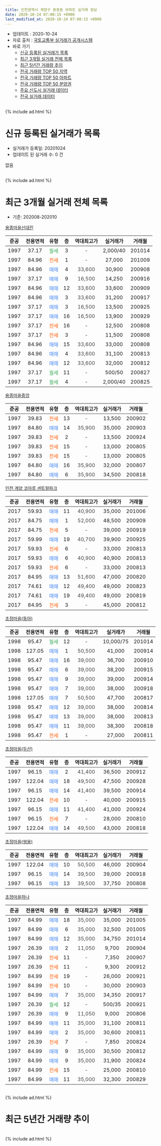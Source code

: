 ```yaml
---
title: 인천광역시 계양구 용종동 아파트 실거래 정보
date: 2020-10-24 07:08:15 +0900
last_modified_at: 2020-10-24 07:08:15 +0900
---
```


* 업데이트 : 2020-10-24
* 자료 출처 : [국토교통부 실거래가 공개시스템](http://rt.molit.go.kr)
* 바로 가기
    * [신규 등록된 실거래가 목록](#신규-등록된-실거래가-목록)
    * [최근 3개월 실거래 전체 목록](#최근-3개월-실거래-전체-목록)
    * [최근 5년간 거래량 추이](#최근-5년간-거래량-추이)
    * [전국 거래량 TOP 50 지역](https://inasie.github.io/apt-trade-info/최근-3개월-전국에서-가장-거래가-많이-발생한-지역)
    * [전국 거래량 TOP 50 아파트](https://inasie.github.io/apt-trade-info/최근-3개월-전국에서-가장-거래가-많이-발생한-아파트)
    * [전국 거래량 TOP 50 분양권](https://inasie.github.io/apt-trade-info/최근-3개월-전국에서-가장-거래가-많이-발생한-분양권)
    * [주요 신도시 실거래 데이터](https://inasie.github.io/apt-trade-info/주요-신도시)
    * [전국 실거래 데이터](https://inasie.github.io/apt-trade-info/전국)
<br>
{% include ad.html %}
<br>

# 신규 등록된 실거래가 목록
* 실거래가 등록일: 20201024
* 업데이트 된 실거래 수: 0 건

없음

<br>
{% include ad.html %}
<br>

# 최근 3개월 실거래 전체 목록
* 기준: 202008-202010


[용종마을신대진](https://search.naver.com/search.naver?query=%EC%9D%B8%EC%B2%9C%EA%B4%91%EC%97%AD%EC%8B%9C+%EA%B3%84%EC%96%91%EA%B5%AC+%EC%9A%A9%EC%A2%85%EB%8F%99+%EC%9A%A9%EC%A2%85%EB%A7%88%EC%9D%84%EC%8B%A0%EB%8C%80%EC%A7%84)

|준공|전용면적|유형|층|역대최고가|실거래가|거래월|
|:---:|:---:|:---:|:---:|:---:|:---:|:---:|
|1997|37.17|<span style="color:#34a853">월세</span>|3|<span style="color:#444444">-</span>|2,000/40|201014|
|1997|84.96|<span style="color:#ff5a00">전세</span>|1|<span style="color:#444444">-</span>|27,000|201009|
|1997|84.96|<span style="color:#4285f3">매매</span>|4|<span style="color:#444444">33,600</span>|30,900|200908|
|1997|37.17|<span style="color:#4285f3">매매</span>|9|<span style="color:#444444">16,500</span>|14,250|200916|
|1997|84.96|<span style="color:#4285f3">매매</span>|12|<span style="color:#444444">33,600</span>|33,600|200909|
|1997|84.96|<span style="color:#4285f3">매매</span>|3|<span style="color:#444444">33,600</span>|31,200|200917|
|1997|37.17|<span style="color:#4285f3">매매</span>|3|<span style="color:#444444">16,500</span>|13,500|200925|
|1997|37.17|<span style="color:#4285f3">매매</span>|16|<span style="color:#444444">16,500</span>|13,900|200929|
|1997|37.17|<span style="color:#ff5a00">전세</span>|16|<span style="color:#444444">-</span>|12,500|200808|
|1997|37.17|<span style="color:#ff5a00">전세</span>|3|<span style="color:#444444">-</span>|11,500|200808|
|1997|84.96|<span style="color:#4285f3">매매</span>|15|<span style="color:#444444">33,600</span>|33,000|200808|
|1997|84.96|<span style="color:#4285f3">매매</span>|4|<span style="color:#444444">33,600</span>|31,100|200813|
|1997|84.96|<span style="color:#4285f3">매매</span>|12|<span style="color:#444444">33,600</span>|32,000|200812|
|1997|37.17|<span style="color:#34a853">월세</span>|11|<span style="color:#444444">-</span>|500/50|200827|
|1997|37.17|<span style="color:#34a853">월세</span>|4|<span style="color:#444444">-</span>|2,000/40|200825|

[용종마을중앙](https://search.naver.com/search.naver?query=%EC%9D%B8%EC%B2%9C%EA%B4%91%EC%97%AD%EC%8B%9C+%EA%B3%84%EC%96%91%EA%B5%AC+%EC%9A%A9%EC%A2%85%EB%8F%99+%EC%9A%A9%EC%A2%85%EB%A7%88%EC%9D%84%EC%A4%91%EC%95%99)

|준공|전용면적|유형|층|역대최고가|실거래가|거래월|
|:---:|:---:|:---:|:---:|:---:|:---:|:---:|
|1997|39.83|<span style="color:#ff5a00">전세</span>|13|<span style="color:#444444">-</span>|13,500|200902|
|1997|84.80|<span style="color:#4285f3">매매</span>|14|<span style="color:#444444">35,900</span>|35,000|200903|
|1997|39.83|<span style="color:#ff5a00">전세</span>|2|<span style="color:#444444">-</span>|13,500|200924|
|1997|39.83|<span style="color:#ff5a00">전세</span>|15|<span style="color:#444444">-</span>|13,000|200805|
|1997|39.83|<span style="color:#ff5a00">전세</span>|15|<span style="color:#444444">-</span>|13,000|200805|
|1997|84.80|<span style="color:#4285f3">매매</span>|16|<span style="color:#444444">35,900</span>|32,000|200807|
|1997|84.80|<span style="color:#4285f3">매매</span>|6|<span style="color:#444444">35,900</span>|34,500|200818|

[인천 계양 코아루 센트럴파크](https://search.naver.com/search.naver?query=%EC%9D%B8%EC%B2%9C%EA%B4%91%EC%97%AD%EC%8B%9C+%EA%B3%84%EC%96%91%EA%B5%AC+%EC%9A%A9%EC%A2%85%EB%8F%99+%EC%9D%B8%EC%B2%9C+%EA%B3%84%EC%96%91+%EC%BD%94%EC%95%84%EB%A3%A8+%EC%84%BC%ED%8A%B8%EB%9F%B4%ED%8C%8C%ED%81%AC)

|준공|전용면적|유형|층|역대최고가|실거래가|거래월|
|:---:|:---:|:---:|:---:|:---:|:---:|:---:|
|2017|59.93|<span style="color:#4285f3">매매</span>|11|<span style="color:#444444">40,900</span>|35,000|201006|
|2017|84.75|<span style="color:#4285f3">매매</span>|1|<span style="color:#444444">52,000</span>|48,500|200909|
|2017|84.75|<span style="color:#ff5a00">전세</span>|5|<span style="color:#444444">-</span>|39,000|200919|
|2017|59.99|<span style="color:#4285f3">매매</span>|19|<span style="color:#444444">40,700</span>|39,900|200925|
|2017|59.93|<span style="color:#ff5a00">전세</span>|6|<span style="color:#444444">-</span>|33,000|200813|
|2017|59.93|<span style="color:#4285f3">매매</span>|6|<span style="color:#444444">40,900</span>|40,900|200813|
|2017|59.93|<span style="color:#ff5a00">전세</span>|6|<span style="color:#444444">-</span>|33,000|200813|
|2017|84.95|<span style="color:#4285f3">매매</span>|13|<span style="color:#444444">51,600</span>|47,000|200820|
|2017|74.61|<span style="color:#4285f3">매매</span>|12|<span style="color:#444444">49,400</span>|49,000|200823|
|2017|74.61|<span style="color:#4285f3">매매</span>|19|<span style="color:#444444">49,400</span>|49,000|200819|
|2017|84.95|<span style="color:#ff5a00">전세</span>|3|<span style="color:#444444">-</span>|45,000|200812|

[초정마을(동아)](https://search.naver.com/search.naver?query=%EC%9D%B8%EC%B2%9C%EA%B4%91%EC%97%AD%EC%8B%9C+%EA%B3%84%EC%96%91%EA%B5%AC+%EC%9A%A9%EC%A2%85%EB%8F%99+%EC%B4%88%EC%A0%95%EB%A7%88%EC%9D%84%28%EB%8F%99%EC%95%84%29)

|준공|전용면적|유형|층|역대최고가|실거래가|거래월|
|:---:|:---:|:---:|:---:|:---:|:---:|:---:|
|1998|95.47|<span style="color:#34a853">월세</span>|12|<span style="color:#444444">-</span>|10,000/75|201014|
|1998|127.05|<span style="color:#4285f3">매매</span>|1|<span style="color:#444444">50,500</span>|41,000|200914|
|1998|95.47|<span style="color:#4285f3">매매</span>|16|<span style="color:#444444">39,000</span>|36,700|200910|
|1998|95.47|<span style="color:#4285f3">매매</span>|6|<span style="color:#444444">39,000</span>|38,200|200915|
|1998|95.47|<span style="color:#4285f3">매매</span>|9|<span style="color:#444444">39,000</span>|39,000|200914|
|1998|95.47|<span style="color:#4285f3">매매</span>|7|<span style="color:#444444">39,000</span>|38,000|200918|
|1998|127.05|<span style="color:#4285f3">매매</span>|7|<span style="color:#444444">50,500</span>|47,700|200817|
|1998|95.47|<span style="color:#4285f3">매매</span>|12|<span style="color:#444444">39,000</span>|38,000|200814|
|1998|95.47|<span style="color:#4285f3">매매</span>|13|<span style="color:#444444">39,000</span>|38,000|200813|
|1998|95.47|<span style="color:#4285f3">매매</span>|11|<span style="color:#444444">39,000</span>|38,300|200818|
|1998|95.47|<span style="color:#ff5a00">전세</span>|1|<span style="color:#444444">-</span>|27,000|200811|


<script async src="//pagead2.googlesyndication.com/pagead/js/adsbygoogle.js"></script>
<!-- 기본 -->
<ins class="adsbygoogle"
     style="display:block"
     data-ad-client="ca-pub-2446590836940007"
     data-ad-slot="1659523306"
     data-ad-format="auto"
     data-full-width-responsive="true"></ins>
<script>
(adsbygoogle = window.adsbygoogle || []).push({});
</script>


[초정마을(두산)](https://search.naver.com/search.naver?query=%EC%9D%B8%EC%B2%9C%EA%B4%91%EC%97%AD%EC%8B%9C+%EA%B3%84%EC%96%91%EA%B5%AC+%EC%9A%A9%EC%A2%85%EB%8F%99+%EC%B4%88%EC%A0%95%EB%A7%88%EC%9D%84%28%EB%91%90%EC%82%B0%29)

|준공|전용면적|유형|층|역대최고가|실거래가|거래월|
|:---:|:---:|:---:|:---:|:---:|:---:|:---:|
|1997|96.15|<span style="color:#4285f3">매매</span>|2|<span style="color:#444444">41,400</span>|36,500|200912|
|1997|122.04|<span style="color:#4285f3">매매</span>|18|<span style="color:#444444">49,500</span>|47,500|200928|
|1997|96.15|<span style="color:#4285f3">매매</span>|14|<span style="color:#444444">41,400</span>|39,500|200914|
|1997|122.04|<span style="color:#ff5a00">전세</span>|10|<span style="color:#444444">-</span>|40,000|200915|
|1997|96.15|<span style="color:#4285f3">매매</span>|11|<span style="color:#444444">41,400</span>|41,000|200924|
|1997|96.15|<span style="color:#ff5a00">전세</span>|7|<span style="color:#444444">-</span>|28,000|200810|
|1997|122.04|<span style="color:#4285f3">매매</span>|14|<span style="color:#444444">49,500</span>|43,000|200818|

[초정마을(쌍용)](https://search.naver.com/search.naver?query=%EC%9D%B8%EC%B2%9C%EA%B4%91%EC%97%AD%EC%8B%9C+%EA%B3%84%EC%96%91%EA%B5%AC+%EC%9A%A9%EC%A2%85%EB%8F%99+%EC%B4%88%EC%A0%95%EB%A7%88%EC%9D%84%28%EC%8C%8D%EC%9A%A9%29)

|준공|전용면적|유형|층|역대최고가|실거래가|거래월|
|:---:|:---:|:---:|:---:|:---:|:---:|:---:|
|1997|122.04|<span style="color:#4285f3">매매</span>|10|<span style="color:#444444">50,500</span>|46,000|200904|
|1997|96.15|<span style="color:#4285f3">매매</span>|14|<span style="color:#444444">39,500</span>|39,000|200918|
|1997|96.15|<span style="color:#4285f3">매매</span>|13|<span style="color:#444444">39,500</span>|37,750|200808|

[초정마을하나](https://search.naver.com/search.naver?query=%EC%9D%B8%EC%B2%9C%EA%B4%91%EC%97%AD%EC%8B%9C+%EA%B3%84%EC%96%91%EA%B5%AC+%EC%9A%A9%EC%A2%85%EB%8F%99+%EC%B4%88%EC%A0%95%EB%A7%88%EC%9D%84%ED%95%98%EB%82%98)

|준공|전용면적|유형|층|역대최고가|실거래가|거래월|
|:---:|:---:|:---:|:---:|:---:|:---:|:---:|
|1997|84.99|<span style="color:#4285f3">매매</span>|18|<span style="color:#444444">35,000</span>|35,000|201005|
|1997|84.99|<span style="color:#4285f3">매매</span>|6|<span style="color:#444444">35,000</span>|32,500|201005|
|1997|84.99|<span style="color:#4285f3">매매</span>|12|<span style="color:#444444">35,000</span>|34,750|201014|
|1997|26.39|<span style="color:#4285f3">매매</span>|2|<span style="color:#444444">11,050</span>|9,700|200904|
|1997|26.39|<span style="color:#ff5a00">전세</span>|11|<span style="color:#444444">-</span>|7,350|200907|
|1997|26.39|<span style="color:#ff5a00">전세</span>|11|<span style="color:#444444">-</span>|9,300|200912|
|1997|84.99|<span style="color:#ff5a00">전세</span>|19|<span style="color:#444444">-</span>|26,000|200921|
|1997|84.99|<span style="color:#ff5a00">전세</span>|10|<span style="color:#444444">-</span>|30,000|200903|
|1997|84.99|<span style="color:#4285f3">매매</span>|7|<span style="color:#444444">35,000</span>|34,350|200917|
|1997|26.39|<span style="color:#34a853">월세</span>|12|<span style="color:#444444">-</span>|500/35|200921|
|1997|26.39|<span style="color:#4285f3">매매</span>|9|<span style="color:#444444">11,050</span>|9,000|200806|
|1997|84.99|<span style="color:#4285f3">매매</span>|11|<span style="color:#444444">35,000</span>|31,100|200811|
|1997|84.99|<span style="color:#4285f3">매매</span>|2|<span style="color:#444444">35,000</span>|30,600|200811|
|1997|26.39|<span style="color:#ff5a00">전세</span>|7|<span style="color:#444444">-</span>|7,850|200824|
|1997|84.99|<span style="color:#4285f3">매매</span>|9|<span style="color:#444444">35,000</span>|30,500|200812|
|1997|84.99|<span style="color:#4285f3">매매</span>|9|<span style="color:#444444">35,000</span>|31,900|200824|
|1997|84.99|<span style="color:#ff5a00">전세</span>|15|<span style="color:#444444">-</span>|25,000|200810|
|1997|84.99|<span style="color:#4285f3">매매</span>|11|<span style="color:#444444">35,000</span>|32,300|200829|


<br>
{% include ad.html %}
<br>

# 최근 5년간 거래량 추이


<div style="width:100%;">
    <canvas id="deal_progress" height="200"></canvas>
</div>

<script>
new Chart(document.getElementById("deal_progress"), {
    type: 'line',
    data: {
        labels: ['201510','201511','201512','201601','201602','201603','201604','201605','201606','201607','201608','201609','201610','201611','201612','201701','201702','201703','201704','201705','201706','201707','201708','201709','201710','201711','201712','201801','201802','201803','201804','201805','201806','201807','201808','201809','201810','201811','201812','201901','201902','201903','201904','201905','201906','201907','201908','201909','201910','201911','201912','202001','202002','202003','202004','202005','202006','202007','202008','202009','202010'],
        datasets: [{
            label: '매매',
            pointRadius: 1,
            data: [20, 23, 10, 22, 6, 23, 21, 36, 30, 27, 27, 34, 29, 9, 14, 11, 19, 21, 16, 28, 24, 17, 31, 22, 9, 9, 17, 17, 6, 28, 7, 15, 12, 12, 12, 21, 28, 9, 10, 14, 21, 15, 25, 26, 18, 15, 19, 18, 28, 22, 31, 29, 26, 23, 22, 30, 25, 28, 21, 22, 4],
            borderColor: "rgba(255, 201, 14, 1)",
            backgroundColor: "rgba(255, 201, 14, 0.5)",
            fill: false,
            lineTension: 0
        },{
            label: '전월세',
            pointRadius: 1,
            data: [8, 11, 12, 8, 12, 22, 18, 13, 6, 18, 13, 14, 16, 21, 14, 12, 22, 27, 25, 25, 21, 28, 17, 15, 8, 13, 5, 11, 10, 20, 7, 12, 13, 15, 11, 7, 15, 10, 13, 7, 13, 17, 13, 13, 11, 18, 15, 10, 8, 8, 15, 12, 11, 16, 7, 11, 17, 24, 13, 9, 3],
            borderColor: "rgba(0, 141, 185, 1)",
            backgroundColor: "rgba(0, 141, 185, 0.5)",
            fill: false,
            lineTension: 0
        }
        ]
    },
    options: {
        responsive: true,
        title: {
            display: false
        },
        tooltips: {
            mode: 'index',
            intersect: false
        },
        hover: {
            mode: 'nearest',
            intersect: true
        },
        scales: {
            xAxes: [{
                display: true,
                scaleLabel: {
                    display: true,
                    labelString: '년/월'
                }
            }],
            yAxes: [{
                display: true,
                ticks: {
                    suggestedMin: 0,
                },
                scaleLabel: {
                    display: true,
                    labelString: '실거래 수'
                }
            }]
        }
    }
});

</script>


<br>
{% include ad.html %}
<br>


